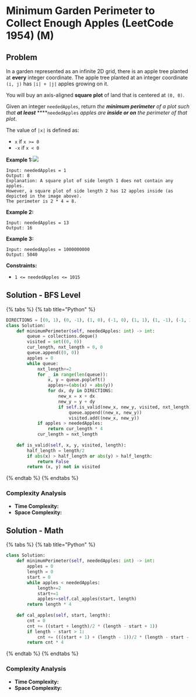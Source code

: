 # Minimum Garden Perimeter to Collect Enough Apples \(LeetCode 1954\) \(M\)

## Problem

In a garden represented as an infinite 2D grid, there is an apple tree planted at **every** integer coordinate. The apple tree planted at an integer coordinate `(i, j)` has `|i| + |j|` apples growing on it.

You will buy an axis-aligned **square plot** of land that is centered at `(0, 0)`.

Given an integer `neededApples`, return _the **minimum perimeter** of a plot such that **at least**_ ****`neededApples` _apples are **inside or on** the perimeter of that plot_.

The value of `|x|` is defined as:

* `x` if `x >= 0`
* `-x` if `x < 0`

**Example 1:**![](https://assets.leetcode.com/uploads/2019/08/30/1527_example_1_2.png)

```text
Input: neededApples = 1
Output: 8
Explanation: A square plot of side length 1 does not contain any apples.
However, a square plot of side length 2 has 12 apples inside (as depicted in the image above).
The perimeter is 2 * 4 = 8.
```

**Example 2:**

```text
Input: neededApples = 13
Output: 16
```

**Example 3:**

```text
Input: neededApples = 1000000000
Output: 5040
```

**Constraints:**

* `1 <= neededApples <= 1015`

## Solution - BFS Level 

{% tabs %}
{% tab title="Python" %}
```python
DIRECTIONS = [(0, 1), (0, -1), (1, 0), (-1, 0), (1, 1), (1, -1), (-1, 1), (-1, -1)]
class Solution:
    def minimumPerimeter(self, neededApples: int) -> int:
        queue = collections.deque()
        visited = set((0, 0))
        cur_length, nxt_length = 0, 0
        queue.append((0, 0))
        apples = 0
        while queue:
            nxt_length+=2
            for _ in range(len(queue)):
                x, y = queue.popleft()
                apples+=(abs(x) + abs(y))
                for dx, dy in DIRECTIONS:
                    new_x = x + dx
                    new_y = y + dy
                    if self.is_valid(new_x, new_y, visited, nxt_length):
                        queue.append((new_x, new_y))
                        visited.add((new_x, new_y))
            if apples > neededApples:
                return cur_length * 4
            cur_length = nxt_length
    
    def is_valid(self, x, y, visited, length):
        half_length = length/2
        if abs(x) > half_length or abs(y) > half_length:
            return False
        return (x, y) not in visited
```
{% endtab %}
{% endtabs %}

### Complexity Analysis

* **Time Complexity:**
* **Space Complexity:**

## Solution - Math

{% tabs %}
{% tab title="Python" %}
```python
class Solution:
    def minimumPerimeter(self, neededApples: int) -> int:
        apples = 0
        length = 0
        start = 0
        while apples < neededApples:
            length+=2
            start+=1
            apples+=self.cal_apples(start, length)
        return length * 4
    
    def cal_apples(self, start, length):
        cnt = 0
        cnt += ((start + length)/2 * (length - start + 1))
        if length - start > 1:
            cnt += (((start + 1) + (length - 1))/2 * (length - start - 2 + 1))
        return cnt * 4
```
{% endtab %}
{% endtabs %}

### Complexity Analysis

* **Time Complexity:**
* **Space Complexity:**

